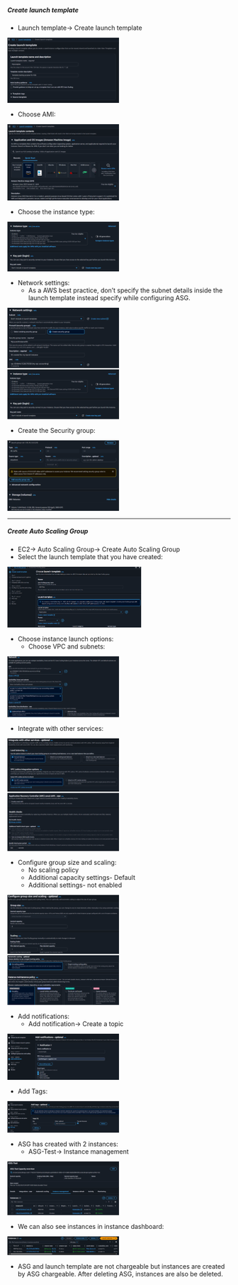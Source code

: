 ##### Create launch template
* Launch template→ Create launch template
<img src=".github/images/img_2.png" alt="scaling" width="50%"/>

* Choose AMI:
<img src=".github/images/img_3.png" alt="scaling" width="50%"/>

* Choose the instance type:
<img src=".github/images/img_4.png" alt="scaling" width="50%"/>

* Network settings:
     * As a AWS best practice, don’t specify the subnet details inside the launch template instead specify while configuring ASG.
<img src=".github/images/img_6.png" alt="scaling" width="50%"/>
<img src=".github/images/img_4.png" alt="scaling" width="50%"/>

* Create the Security group:
<img src=".github/images/img_5.png" alt="scaling" width="50%"/>

_____
##### Create Auto Scaling Group
* EC2→ Auto Scaling Group→ Create Auto Scaling Group
* Select the launch template that you have created:
<img src=".github/images/img_7.png" alt="scaling" width="60%"/>

* Choose instance launch options:
     * Choose VPC and subnets:
<img src=".github/images/img_8.png" alt="scaling" width="50%"/>

* Integrate with other services:
<img src=".github/images/img_9.png" alt="scaling" width="50%"/>
<img src=".github/images/img_10.png" alt="scaling" width="50%"/>

* Configure group size and scaling:
    * No scaling policy
    * Additional capacity settings- Default
    * Additional settings- not enabled
<img src=".github/images/img_11.png" alt="scaling" width="50%"/>
<img src=".github/images/img_12.png" alt="scaling" width="50%"/>

* Add notifications:
  * Add notification→ Create a topic
<img src=".github/images/img_13.png" alt="scaling" width="50%"/>

* Add Tags:
<img src=".github/images/img_14.png" alt="scaling" width="50%"/>

* ASG has created with 2 instances:
  * ASG-Test→ Instance management
<img src=".github/images/img_15.png" alt="scaling" width="50%"/>

* We can also see instances in instance dashboard:
<img src=".github/images/img_16.png" alt="scaling" width="50%"/>

* ASG and launch template are not chargeable but instances are created by ASG chargeable. After deleting ASG, instances are also be deleted. 
